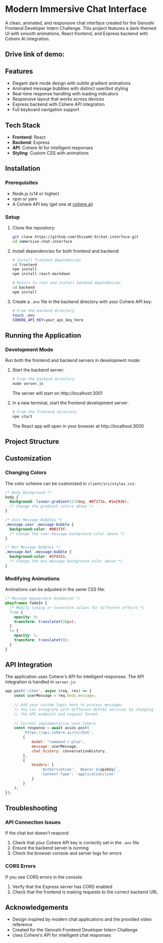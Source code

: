 # Modern Immersive Chat Interface

A clean, animated, and responsive chat interface created for the Genoshi Frontend Developer Intern Challenge. This project features a dark-themed UI with smooth animations, React frontend, and Express backend with Cohere AI integration.

## Drive link of demo: 

## Features

- Elegant dark mode design with subtle gradient animations
- Animated message bubbles with distinct user/bot styling
- Real-time response handling with loading indicators
- Responsive layout that works across devices
- Express backend with Cohere API integration
- Full keyboard navigation support

## Tech Stack

- **Frontend**: React
- **Backend**: Express
- **API**: Cohere AI for intelligent responses
- **Styling**: Custom CSS with animations

## Installation

### Prerequisites

- Node.js (v14 or higher)
- npm or yarn
- A Cohere API key (get one at [cohere.ai](https://cohere.ai))

### Setup

1. Clone the repository:
   ```bash
   git clone https://github.com/ShivamS-9/chat-interface.git
   cd immersive-chat-interface
   ```

2. Install dependencies for both frontend and backend:
   ```bash
   # Install frontend dependencies
   cd frontend
   npm install
   npm install react-markdown
   
   # Return to root and install backend dependencies
   cd backend
   npm install
   ```

3. Create a `.env` file in the backend directory with your Cohere API key:
   ```bash
   # From the backend directory
   touch .env
   COHERE_API_KEY=your_api_key_here
   ```

## Running the Application

### Development Mode

Run both the frontend and backend servers in development mode:

1. Start the backend server:
   ```bash
   # From the backend directory
   node server.js
   ```
   The server will start on http://localhost:3001

2. In a new terminal, start the frontend development server:
   ```bash
   # From the frontend directory
   npm start
   ```
   The React app will open in your browser at http://localhost:3000

## Project Structure



## Customization

### Changing Colors

The color scheme can be customized in `client/src/styles.css`:

```css
/* Body Background */
body {
  background: linear-gradient(135deg, #0f172a, #1e293b);
  /* Change the gradient colors above */
}

/* User Message Bubbles */
.message.user .message-bubble {
  background-color: #001f3f;
  /* Change the user message background color above */
}

/* Bot Message Bubbles */
.message.bot .message-bubble {
  background-color: #374151;
  /* Change the bot message background color above */
}
```

### Modifying Animations

Animations can be adjusted in the same CSS file:

```css
/* Message Appearance Animation */
@keyframes fadeIn {
  /* Modify timing or transform values for different effects */
  from {
    opacity: 0;
    transform: translateY(20px);
  }
  to {
    opacity: 1;
    transform: translateY(0);
  }
}
```

## API Integration

The application uses Cohere's API for intelligent responses. The API integration is handled in `server.js`:

```javascript
app.post('/chat', async (req, res) => {
    const userMessage = req.body.message;
    
    // Add your custom logic here to process messages
    // You can integrate with different NLP/AI services by changing
    // the API endpoint and request format
    
    // Current implementation uses Cohere
    const response = await axios.post(
        'https://api.cohere.ai/v1/chat',
        {
            model: "command-r-plus",
            message: userMessage,
            chat_history: conversationHistory,
        },
        {
            headers: {
                'Authorization': `Bearer ${apiKey}`,
                'Content-Type': 'application/json'
            }
        }
    );
});
```

## Troubleshooting

### API Connection Issues

If the chat bot doesn't respond:

1. Check that your Cohere API key is correctly set in the `.env` file
2. Ensure the backend server is running
3. Check the browser console and server logs for errors

### CORS Errors

If you see CORS errors in the console:

1. Verify that the Express server has CORS enabled
2. Check that the frontend is making requests to the correct backend URL

## Acknowledgements

- Design inspired by modern chat applications and the provided video reference
- Created for the Genoshi Frontend Developer Intern Challenge
- Uses Cohere's API for intelligent chat responses

